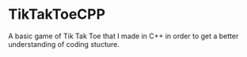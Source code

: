 # TikTakToeCPP
A basic game of Tik Tak Toe that I made in C++ in order to get a better understanding of coding stucture. 
